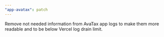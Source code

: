 ```yaml
---
"app-avatax": patch
---
```


Remove not needed information from AvaTax app logs to make them more readable and to be below Vercel log drain limit.
